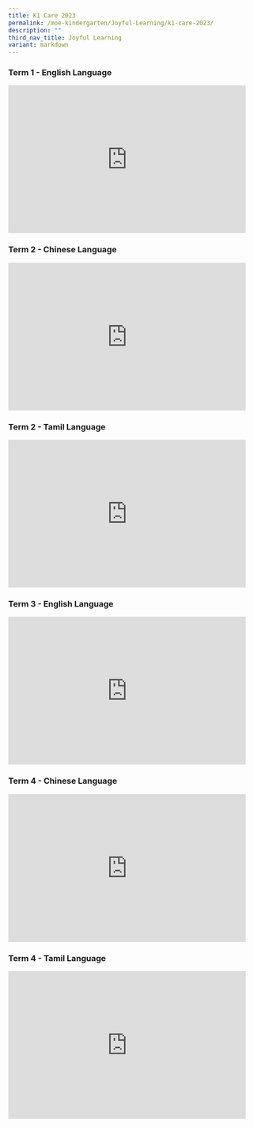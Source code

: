 ```yaml
---
title: K1 Care 2023
permalink: /moe-kindergarten/Joyful-Learning/k1-care-2023/
description: ""
third_nav_title: Joyful Learning
variant: markdown
---
```

### Term 1 - English Language

<iframe src="https://docs.google.com/presentation/d/e/2PACX-1vQ_1IkafCQYM0T32Jb6og7e-xyieloDa8Lw8IeDvGoWOfeug4lgZU5hh1n_hExkOx2fLvdaXZgNAS1I/embed?start=true&amp;loop=true&amp;delayms=3000" frameborder="0" width="480" height="299" allowfullscreen="true"></iframe>

### Term 2 - Chinese Language
<iframe src="https://docs.google.com/presentation/d/e/2PACX-1vTCQKt1-MjxFH1fOSPRQXFhLToQFJS871tdm2a-Ce0xzZbIi9OjxpgPsZqHf28CNwX6uohS-1guhRZt/embed?start=true&amp;loop=true&amp;delayms=3000" frameborder="0" width="480" height="299" allowfullscreen="true"></iframe>

### Term 2 - Tamil Language
<iframe src="https://docs.google.com/presentation/d/e/2PACX-1vRFO5waoGCc8gP5k_MfqArfYIjdnmPV9e8mfp9sxylfMJMVL06SCHe4dUJoPS1TDCOQ7Iwzo9UgCF1_/embed?start=true&amp;loop=true&amp;delayms=3000" frameborder="0" width="480" height="299" allowfullscreen="true"></iframe>

### Term 3 - English Language
<iframe allowfullscreen="true" height="299" width="480" frameborder="0" src="https://docs.google.com/presentation/d/e/2PACX-1vSVn5Ii7Y2vH7RE3JeUA91xSx8feicgT-GWKv4ANjrk0jgKvatNFKCxMIUj1w90Ri0d8uU6tFy3S2w-/embed?start=true&amp;loop=true&amp;delayms=3000"></iframe>

### Term 4 - Chinese Language
<iframe allowfullscreen="true" height="299" width="480" frameborder="0" src="https://docs.google.com/presentation/d/e/2PACX-1vTkLqIzoQEK_wfTLIp6Peiwn25bxnJS_YMaoKSCASbeU8OOBIwKYJZ2TSaSLxgctOyuXTUuVae9PVFs/embed?start=true&amp;loop=true&amp;delayms=3000"></iframe>

### Term 4 - Tamil Language
<iframe allowfullscreen="true" height="299" width="480" frameborder="0" src="https://docs.google.com/presentation/d/e/2PACX-1vTVLtXLCY1VEOwDmhB7Xtmpckv3l0EmLAKYC_-l3CIYp483WihUZeMJT8kih92qHwIQWUSh6uJp7PFS/embed?start=true&amp;loop=true&amp;delayms=3000"></iframe>